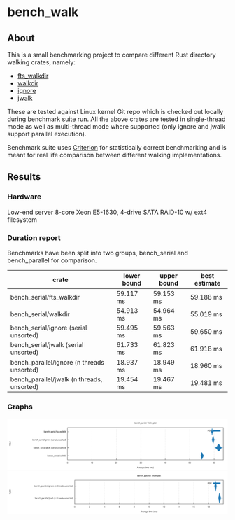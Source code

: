 # bench_walk

## About

This is a small benchmarking project to compare different Rust directory walking crates, namely:

- [fts_walkdir](https://github.com/dalance/fts-rs)
- [walkdir](https://github.com/BurntSushi/walkdir)
- [ignore](https://github.com/BurntSushi/ripgrep/tree/master/crates/ignore)
- [jwalk](https://github.com/Byron/jwalk)

These are tested against Linux kernel Git repo which is checked out locally during benchmark suite run. All the above crates are tested in single-thread mode as well as multi-thread mode where supported (only ignore and jwalk support parallel execution).

Benchmark suite uses [Criterion](https://github.com/bheisler/criterion.rs) for statistically correct benchmarking and is meant for real life comparison between different walking implementations.

## Results

### Hardware

Low-end server 8-core Xeon E5-1630, 4-drive SATA RAID-10 w/ ext4 filesystem

### Duration report

Benchmarks have been split into two groups, bench_serial and bench_parallel for comparison.

| crate                                      | lower bound | upper bound | best estimate |
| ------------------------------------------ | ----------- | ----------- | ------------- |
| bench_serial/fts_walkdir                   | 59.117 ms   | 59.153 ms   | 59.188 ms     |
| bench_serial/walkdir                       | 54.913 ms   | 54.964 ms   | 55.019 ms     |
| bench_serial/ignore (serial unsorted)      | 59.495 ms   | 59.563 ms   | 59.650 ms     |
| bench_serial/jwalk (serial unsorted)       | 61.733 ms   | 61.823 ms   | 61.918 ms     |
| bench_parallel/ignore (n threads unsorted) | 18.937 ms   | 18.949 ms   | 18.960 ms     |
| bench_parallel/jwalk (n threads, unsorted) | 19.454 ms   | 19.467 ms   | 19.481 ms     |

### Graphs

![](bench_serial_violin.svg)
![](bench_parallel_violin.svg)
